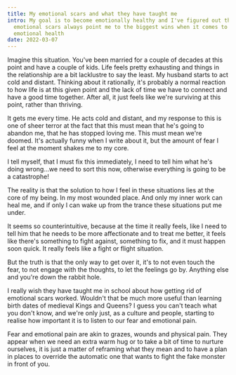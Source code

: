 ```yaml
---
title: My emotional scars and what they have taught me
intro: My goal is to become emotionally healthy and I've figured out that my
  emotional scars always point me to the biggest wins when it comes to my
  emotional health
date: 2022-03-07
---
```

Imagine this situation. You've been married for a couple of decades at this point and have a couple of kids. Life feels pretty exhausting and things in the relationship are a bit lacklustre to say the least. My husband starts to act cold and distant. Thinking about it rationally, it's probably a normal reaction to how life is at this given point and the lack of time we have to connect and have a good time together. After all, it just feels like we're surviving at this point, rather than thriving.

It gets me every time. He acts cold and distant, and my response to this is one of sheer terror at the fact that this must mean that he's going to abandon me, that he has stopped loving me. This must mean we're doomed. It's actually funny when I write about it, but the amount of fear I feel at the moment shakes me to my core.

I tell myself, that I must fix this immediately, I need to tell him what he's doing wrong...we need to sort this now, otherwise everything is going to be a catastrophe!

The reality is that the solution to how I feel in these situations lies at the core of my being. In my most wounded place. And only my inner work can heal me, and if only I can wake up from the trance these situations put me under.

It seems so counterintuitive, because at the time it really feels, like I need to tell him that he needs to be more affectionate and to treat me better, it feels like there's something to fight against, something to fix, and it must happen soon quick. It really feels like a fight or flight situation.

But the truth is that the only way to get over it, it's to not even touch the fear, to not engage with the thoughts, to let the feelings go by. Anything else and you're down the rabbit hole. 

I really wish they have taught me in school about how getting rid of emotional scars worked. Wouldn't that be much more useful than learning birth dates of medieval Kings and Queens?
I guess you can't teach what you don't know, and we're only just, as a culture and people, starting to realise how important it is to listen to our fear and emotional pain.

Fear and emotional pain are akin to grazes, wounds and physical pain. They appear when we need an extra warm hug or to take a bit of time to nurture ourselves, it is just a matter of reframing what they mean and to have a plan in places to override the automatic one that wants to fight the fake monster in front of you.
